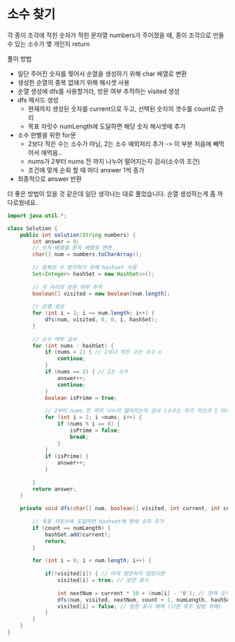 # 소수 찾기
각 종이 조각에 적힌 숫자가 적힌 문자열 numbers가 주어졌을 때, 종이 조각으로 만들 수 있는 소수가 몇 개인지 return


풀이 방법
- 일단 주어진 숫자를 찢어서 순열을 생성하기 위해 char 배열로 변환
- 생성한 순열의 중복 없애기 위해 해시셋 사용
- 순열 생성에 dfs를 사용할거라, 방문 여부 추적하는 visited 생성
- dfs 메서드 생성
  - 현재까지 생성된 숫자를 current으로 두고, 선택된 숫자의 갯수를 count로 관리
  - 목표 자릿수 numLength에 도달하면 해당 숫자 해시셋에 추가
- 소수 판별을 위한 for문
  - 2보다 작은 수는 소수가 아님, 2는 소수 예외처리 추가 -> 이 부분 처음에 빼먹어서 애먹음..
  - nums가 2부터 nums 전 까지 나누어 떨어지는지 검사(소수의 조건)
  - 조건에 맞게 순회 할 때 마다 answer 1씩 증가
- 최종적으로 answer 반환

더 좋은 방법이 있을 것 같은데 일단 생각나는 대로 풀었습니다. 순열 생성하는게 좀 까다로웠네요..


```java
import java.util.*;

class Solution {
    public int solution(String numbers) {
        int answer = 0;
        // 숫자 배열을 문자 배열로 변환
        char[] num = numbers.toCharArray();
        
        // 중복된 수 방지하기 위해 hashset 사용
        Set<Integer> hashSet = new HashSet<>();
        
        // 각 자리의 방문 여부 추적
        boolean[] visited = new boolean[num.length];
        
        // 순열 생성
        for (int i = 1; i <= num.length; i++) {
            dfs(num, visited, 0, 0, i, hashSet);
        }
        
        // 소수 여부 검사
        for (int nums : hashSet) {
            if (nums < 2) { // 2보다 작은 수는 소수 x
                continue; 
            }
            if (nums == 2) { // 2는 소수 
                answer++;
                continue;
            }
            boolean isPrime = true;
            
            // 2부터 nums 전 까지 나누어 떨어지는지 검사 (소수는 자기 자신과 1 아니면 나누어 떨어지면 안되므로)
            for (int i = 2; i <nums; i++) {
                if (nums % i == 0) {
                    isPrime = false;
                    break;
                }
            }
            if (isPrime) {
                answer++; 
            }
            
        }
        return answer;
    }
    
    private void dfs(char[] num, boolean[] visited, int current, int count, int numLength, Set<Integer> hashSet) {
        
        // 목표 자릿수에 도달하면 hashset에 현재 숫자 추가
        if (count == numLength) {
            hashSet.add(current);
            return;
        }
        
        for (int i = 0; i < num.length; i++) {
            
            if(!visited[i]) { // 아직 방문하지 않았다면
                visited[i] = true; // 방문 표시
                
                int nextNum = current * 10 + (num[i] - '0'); // 현재 숫자에 다음 숫자 추가하여 새로운 숫자 생성
                dfs(num, visited, nextNum, count + 1, numLength, hashSet); // 재귀
                visited[i] = false; // 방문 표시 해제 (다른 루트 탐방 위해)
            }
        }
    }
}
```